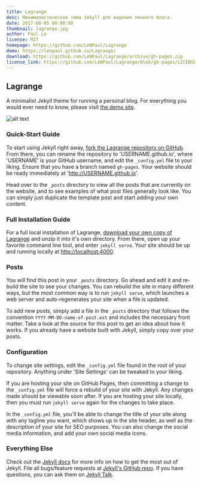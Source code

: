 ```yaml
---
title: Lagrange
desc: Минималистическая тема Jekyll для ведения личного блога.
date: 2017-08-05 00:00:00
thumbnail: lagrange.jpg
author: Paul Le
license: MIT
homepage: https://github.com/LeNPaul/Lagrange
demo: https://lenpaul.github.io/Lagrange/
download: https://github.com/LeNPaul/Lagrange/archive/gh-pages.zip
license_link: https://github.com/LeNPaul/Lagrange/blob/gh-pages/LICENSE
---
```

## Lagrange

A minimalist Jekyll theme for running a personal blog. For everything you would ever need to know, please visit [the demo site](https://lenpaul.github.io/Lagrange/).

![alt text](https://cloud.githubusercontent.com/assets/8409329/21747617/7ef0e18e-d53a-11e6-8f90-8bb14b62ba20.jpg "Lagrange Demo Image")

### Quick-Start Guide

To start using Jekyll right away, [fork the Lagrange repository on GitHub](https://github.com/LeNPaul/Lagrange/fork). From there, you can rename the repository to 'USERNAME.github.io', where 'USERNAME' is your GitHub username, and edit the `_config.yml` file to your liking. Ensure that you have a branch named `gh-pages`. Your website should be ready immediately at 'http://USERNAME.github.io'.

Head over to the `_posts` directory to view all the posts that are currently on the website, and to see examples of what post files generally look like. You can simply just duplicate the template post and start adding your own content.

### Full Installation Guide

For a full local installation of Lagrange, [download your own copy of Lagrange](https://github.com/LeNPaul/Lagrange/archive/gh-pages.zip) and unzip it into it's own directory. From there, open up your favorite command line tool, and enter `jekyll serve`. Your site should be up and running locally at [http://localhost:4000](http://localhost:4000).

### Posts

You will find this post in your `_posts` directory. Go ahead and edit it and re-build the site to see your changes. You can rebuild the site in many different ways, but the most common way is to run `jekyll serve`, which launches a web server and auto-regenerates your site when a file is updated.

To add new posts, simply add a file in the `_posts` directory that follows the convention `YYYY-MM-DD-name-of-post.ext` and includes the necessary front matter. Take a look at the source for this post to get an idea about how it works. If you already have a website built with Jekyll, simply copy over your posts.

### Configuration

To change site settings, edit the `_config.yml` file found in the root of your repository. Anything under 'Site Settings' can be tweaked to your liking.

If you are hosting your site on GitHub Pages, then committing a change to the `_config.yml` file will force a rebuild of your site with Jekyll. Any changes made should be viewable soon after. If you are hosting your site locally, then you must run `jekyll serve` again for the changes to take place.

In the `_config.yml` file, you'll be able to change the title of your site along with any tagline you want, which shows up in the site header, as well as the description of your site for SEO purposes. You can also change the social media information, and add your own social media icons.

### Everything Else

Check out the [Jekyll docs][jekyll-docs] for more info on how to get the most out of Jekyll. File all bugs/feature requests at [Jekyll's GitHub repo][jekyll-gh]. If you have questions, you can ask them on [Jekyll Talk][jekyll-talk].

[jekyll-docs]: http://jekyllrb.com/docs/home
[jekyll-gh]:   https://github.com/jekyll/jekyll
[jekyll-talk]: https://talk.jekyllrb.com/
